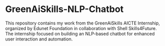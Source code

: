 # GreenAiSkills-NLP-Chatbot
This repository contains my work from the GreenAiSkills AICTE Internship, organized by Edunet Foundation in collaboration with Shell Skills4Future. The internship focused on building an NLP-based chatbot for enhanced user interaction and automation.
